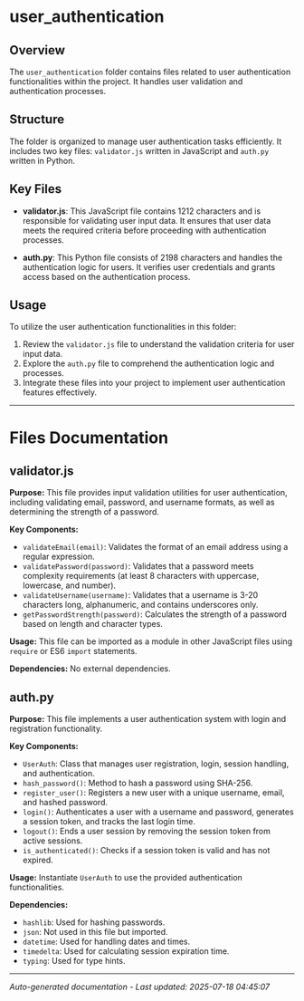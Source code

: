 # user_authentication

## Overview
The `user_authentication` folder contains files related to user authentication functionalities within the project. It handles user validation and authentication processes.

## Structure
The folder is organized to manage user authentication tasks efficiently. It includes two key files: `validator.js` written in JavaScript and `auth.py` written in Python.

## Key Files
- **validator.js**: This JavaScript file contains 1212 characters and is responsible for validating user input data. It ensures that user data meets the required criteria before proceeding with authentication processes.
  
- **auth.py**: This Python file consists of 2198 characters and handles the authentication logic for users. It verifies user credentials and grants access based on the authentication process.

## Usage
To utilize the user authentication functionalities in this folder:
1. Review the `validator.js` file to understand the validation criteria for user input data.
2. Explore the `auth.py` file to comprehend the authentication logic and processes.
3. Integrate these files into your project to implement user authentication features effectively.

---

# Files Documentation

## validator.js

**Purpose:** This file provides input validation utilities for user authentication, including validating email, password, and username formats, as well as determining the strength of a password.

**Key Components:**
- `validateEmail(email)`: Validates the format of an email address using a regular expression.
- `validatePassword(password)`: Validates that a password meets complexity requirements (at least 8 characters with uppercase, lowercase, and number).
- `validateUsername(username)`: Validates that a username is 3-20 characters long, alphanumeric, and contains underscores only.
- `getPasswordStrength(password)`: Calculates the strength of a password based on length and character types.

**Usage:** This file can be imported as a module in other JavaScript files using `require` or ES6 `import` statements.

**Dependencies:** No external dependencies.

## auth.py

**Purpose:** This file implements a user authentication system with login and registration functionality.

**Key Components:**
- `UserAuth`: Class that manages user registration, login, session handling, and authentication.
- `hash_password()`: Method to hash a password using SHA-256.
- `register_user()`: Registers a new user with a unique username, email, and hashed password.
- `login()`: Authenticates a user with a username and password, generates a session token, and tracks the last login time.
- `logout()`: Ends a user session by removing the session token from active sessions.
- `is_authenticated()`: Checks if a session token is valid and has not expired.

**Usage:** Instantiate `UserAuth` to use the provided authentication functionalities.

**Dependencies:**
- `hashlib`: Used for hashing passwords.
- `json`: Not used in this file but imported.
- `datetime`: Used for handling dates and times.
- `timedelta`: Used for calculating session expiration time.
- `typing`: Used for type hints.

---
*Auto-generated documentation - Last updated: 2025-07-18 04:45:07*
